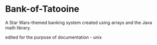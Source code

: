 # Bank-of-Tatooine

 A Star Wars-themed banking system created using arrays and the Java math library.

 edited for the purpose of documentation - unix
